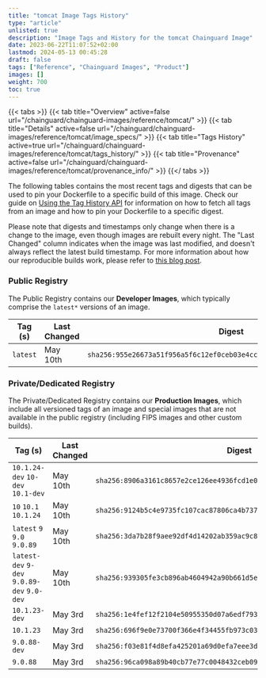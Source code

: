 ```yaml
---
title: "tomcat Image Tags History"
type: "article"
unlisted: true
description: "Image Tags and History for the tomcat Chainguard Image"
date: 2023-06-22T11:07:52+02:00
lastmod: 2024-05-13 00:45:28
draft: false
tags: ["Reference", "Chainguard Images", "Product"]
images: []
weight: 700
toc: true
---
```


{{< tabs >}}
{{< tab title="Overview" active=false url="/chainguard/chainguard-images/reference/tomcat/" >}}
{{< tab title="Details" active=false url="/chainguard/chainguard-images/reference/tomcat/image_specs/" >}}
{{< tab title="Tags History" active=true url="/chainguard/chainguard-images/reference/tomcat/tags_history/" >}}
{{< tab title="Provenance" active=false url="/chainguard/chainguard-images/reference/tomcat/provenance_info/" >}}
{{</ tabs >}}

The following tables contains the most recent tags and digests that can be used to pin your Dockerfile to a specific build of this image. Check our guide on [Using the Tag History API](/chainguard/chainguard-images/using-the-tag-history-api/) for information on how to fetch all tags from an image and how to pin your Dockerfile to a specific digest.

Please note that digests and timestamps only change when there is a change to the image, even though images are rebuilt every night. The "Last Changed" column indicates when the image was last modified, and doesn't always reflect the latest build timestamp. For more information about how our reproducible builds work, please refer to [this blog post](https://www.chainguard.dev/unchained/reproducing-chainguards-reproducible-image-builds).

### Public Registry
The Public Registry contains our **Developer Images**, which typically comprise the `latest*` versions of an image.

| Tag (s)   | Last Changed | Digest                                                                    |
|-----------|--------------|---------------------------------------------------------------------------|
|  `latest` | May 10th     | `sha256:955e26673a51f956a5f6c12ef0ceb03e4ccc7bc94e115be8fb0dac63064cd271` |


### Private/Dedicated Registry
The Private/Dedicated Registry contains our **Production Images**, which include all versioned tags of an image and special images that are not available in the public registry (including FIPS images and other custom builds).

| Tag (s)                                      | Last Changed | Digest                                                                    |
|----------------------------------------------|--------------|---------------------------------------------------------------------------|
|  `10.1.24-dev` `10-dev` `10.1-dev`           | May 10th     | `sha256:8906a3161c8657e2ce126ee4936fcd1e0cdbba0009d316f2a5631675367d54e6` |
|  `10` `10.1` `10.1.24`                       | May 10th     | `sha256:9124b5c4e9735fc107cac87806ca4b737466e9082d8cba6715da012071de4b81` |
|  `latest` `9` `9.0` `9.0.89`                 | May 10th     | `sha256:3da7b28f9aee92df4d14202ab359ac9c8b2f2f7f6a16acf7d0e4947c7578fb3d` |
|  `latest-dev` `9-dev` `9.0.89-dev` `9.0-dev` | May 10th     | `sha256:939305fe3cb896ab4604942a90b661d5e553b073369e8520375ca4651668c374` |
|  `10.1.23-dev`                               | May 3rd      | `sha256:1e4fef12f2104e50955350d07a6edf79335e5b51e2827fe8af5b35f38cccab90` |
|  `10.1.23`                                   | May 3rd      | `sha256:696f9e0e73700f366e4f34455fb973c03588cf9ebd898f3252c066e953450972` |
|  `9.0.88-dev`                                | May 3rd      | `sha256:f03e81f4d8efa425201a69d0efa7eee3d6685e489ca67f7a49aac3a48653794e` |
|  `9.0.88`                                    | May 3rd      | `sha256:96ca098a89b40cb77e77c0048432ceb09b8c2a77118972824e9595fa074e044b` |

